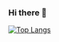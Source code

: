 ### Hi there 👋
[![Top Langs](https://github-readme-stats.vercel.app/api/top-langs/?username=andraderafa72&langs_count=8&theme=tokyonight)](https://github.com/anuraghazra/github-readme-stats)

<!--
**andraderafa72/andraderafa72** is a ✨ _special_ ✨ repository because its `README.md` (this file) appears on your GitHub profile.

[![willianrod's wakatime stats](https://github-readme-stats.vercel.app/api/wakatime?username=andraderafa72)](https://github.com/anuraghazra/github-readme-stats)
![Anurag's GitHub stats](https://github-readme-stats.vercel.app/api?username=andraderafa72&show_icons=true)

Here are some ideas to get you started:

- 🔭 I’m currently working on ...
- 🌱 I’m currently learning ...
- 👯 I’m looking to collaborate on ...
- 🤔 I’m looking for help with ...
- 💬 Ask me about ...
- 📫 How to reach me: ...
- 😄 Pronouns: ...
- ⚡ Fun fact: ...
-->
